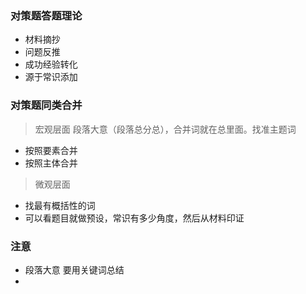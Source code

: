 ### 对策题答题理论

- 材料摘抄
- 问题反推
- 成功经验转化
- 源于常识添加

### 对策题同类合并

>宏观层面
段落大意（段落总分总），合并词就在总里面。找准主题词
- 按照要素合并
- 按照主体合并
>微观层面
- 找最有概括性的词
- 可以看题目就做预设，常识有多少角度，然后从材料印证

### 注意

- 段落大意 要用关键词总结
-  